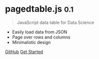 # pagedtable.js <small>0.1</small>

> JavaScript data table for Data Science

- Easily load data from JSON
- Page over rows and columns
- Minimalistic design 

[GitHub](https://github.com/mlverse/pagedtablejs/)
[Get Started](#getting-started)